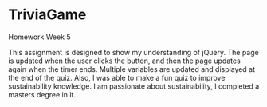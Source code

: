 # TriviaGame
Homework Week 5

This assignment is designed to show my understanding of jQuery. The page is updated when the user clicks the button, and then the page updates again when the timer ends. Multiple variables are updated and displayed at the end of the quiz. Also, I was able to make a fun quiz to improve sustainability knowledge. I am passionate about sustainability, I completed a masters degree in it. 